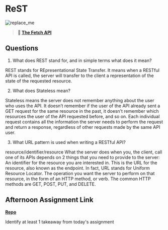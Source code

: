 # ReST

![replace_me](https://codeworks.blob.core.windows.net/public/assets/img/illustrations/placeholder.svg)

> **📖 [The Fetch API](https://codeworksacademy.com/fs-student-guide/resources/wk4/04-Fetch)**

## Questions

1. What does REST stand for, and in simple terms what does it mean?

REST stands for REpresentational State Transfer. It means when a RESTful API is called, the server will transfer to the client a representation of the state of the requested resource.

2. What does Stateless mean?

Stateless means the server does not remember anything about the user who uses the API. It doesn’t remember if the user of the API already sent a GET request for the same resource in the past, it doesn’t remember which resources the user of the API requested before, and so on.
Each individual request contains all the information the server needs to perform the request and return a response, regardless of other requests made by the same API user.

3. What URL pattern is used when writing a RESTful API?

resource/identifier/resource
What the server does when you, the client, call one of its APIs depends on 2 things that you need to provide to the server:
An identifier for the resource you are interested in. This is the URL for the resource, also known as the endpoint. In fact, URL stands for Uniform Resource Locator.
The operation you want the server to perform on that resource, in the form of an HTTP method, or verb. The common HTTP methods are GET, POST, PUT, and DELETE.

## Afternoon Assignment Link

**[Repo](https://github.com/chris-hildebrandt/gifted)**

Identify at least 1 takeaway from today's assignment

